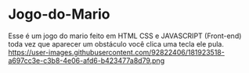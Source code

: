 # Jogo-do-Mario
Esse é um jogo do mario feito em HTML CSS e JAVASCRIPT (Front-end) toda vez que aparecer um obstáculo você clica uma tecla ele pula. 
<img> https://user-images.githubusercontent.com/92822406/181923518-a697cc3e-c3b8-4e06-afd6-b423477a8d79.png </img>
